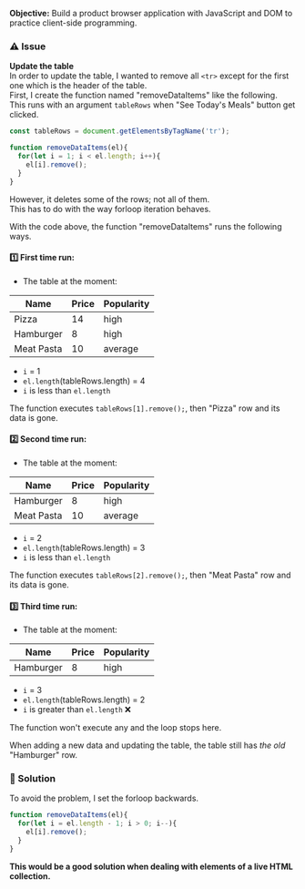 **Objective:** Build a product browser application with JavaScript and DOM to practice client-side programming.

### :warning: Issue
**Update the table**<br>
In order to update the table, I wanted to remove all `<tr>` except for the first one which is the header of the table.<br>
First, I create the function named "removeDataItems" like the following. <br>This runs with an argument `tableRows` when "See Today's Meals" button get clicked. 

```js
const tableRows = document.getElementsByTagName('tr');

function removeDataItems(el){
  for(let i = 1; i < el.length; i++){
    el[i].remove();
  }
}
```

However, it deletes some of the rows; not all of them.<br>
This has to do with the way forloop iteration behaves.<br>

With the code above, the function "removeDataItems" runs the following ways.

#### :one: First time run:
- The table at the moment:

| Name       | Price | Popularity |
|------------|-------|------------|
| Pizza      | 14    | high       |
| Hamburger  | 8     | high       |
| Meat Pasta | 10    | average    |
- `i` = 1
- `el.length`(tableRows.length) = 4
- `i` is less than `el.length`

The function executes `tableRows[1].remove();`, then "Pizza" row and its data is gone.


#### :two: Second time run:
- The table at the moment:

| Name       | Price | Popularity |
|------------|-------|------------|
| Hamburger  | 8     | high       |
| Meat Pasta | 10    | average    |
- `i` = 2
- `el.length`(tableRows.length) = 3
- `i` is less than `el.length`

The function executes `tableRows[2].remove();`, then "Meat Pasta" row and its data is gone.


#### :three: Third time run:
- The table at the moment:

| Name       | Price | Popularity |
|------------|-------|------------|
| Hamburger  | 8     | high       |
- `i` = 3
- `el.length`(tableRows.length) = 2
- `i` is greater than `el.length` :x: 

The function won't execute any and the loop stops here.

When adding a new data and updating the table, the table still has *the old* "Hamburger" row.

### :key: Solution
To avoid the problem, I set the forloop backwards.

```js
function removeDataItems(el){
  for(let i = el.length - 1; i > 0; i--){
    el[i].remove();
  }
}
```

**This would be a good solution when dealing with elements of a live HTML collection.**
